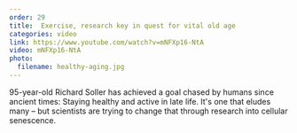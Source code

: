 ```yaml
---
order: 29
title:  Exercise, research key in quest for vital old age
categories: video
link: https://www.youtube.com/watch?v=mNFXp16-NtA
video: mNFXp16-NtA
photo:
  filename: healthy-aging.jpg
---
```


95-year-old Richard Soller has achieved a goal chased by humans since ancient times: Staying healthy and active in late life. It's one that eludes many – but scientists are trying to change that through research into cellular senescence. 